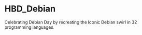 # HBD_Debian
Celebrating Debian Day by recreating the Iconic Debian swirl in 32 programming languages.
